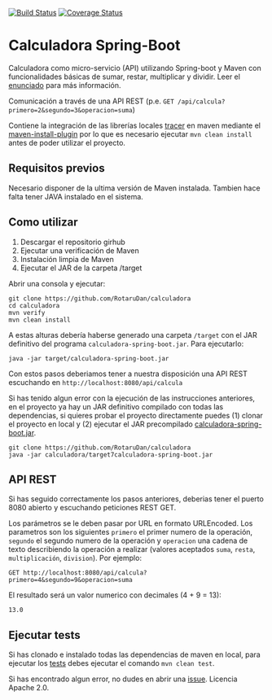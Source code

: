 [![Build Status](https://travis-ci.org/e-ucm/rage-analytics-realtime.svg?branch=master)](https://travis-ci.org/e-ucm/rage-analytics-realtime) [![Coverage Status](https://coveralls.io/repos/github/RotaruDan/calculadora/badge.svg?branch=master)](https://coveralls.io/github/RotaruDan/calculadora?branch=master)

# Calculadora Spring-Boot
Calculadora como micro-servicio (API) utilizando Spring-boot y Maven con funcionalidades básicas de sumar, restar, multiplicar y dividir.
Leer el [enunciado](https://github.com/RotaruDan/calculadora/blob/master/enunciado.md) para más información.

Comunicación a través de una API REST (p.e. ```GET /api/calcula?primero=2&segundo=3&operacion=suma```)

Contiene la integración de las librerías locales [tracer](https://github.com/RotaruDan/calculadora/tree/master/lib) en maven mediante el [maven-install-plugin](https://github.com/RotaruDan/calculadora/blob/master/pom.xml#L75) por lo que es necesario ejecutar `mvn clean install` antes de poder utilizar el proyecto.

## Requisitos previos
Necesario disponer de la ultima versión de Maven instalada. Tambien hace falta tener JAVA instalado en el sistema.

## Como utilizar

1. Descargar el repositorio girhub
2. Ejecutar una verificación de Maven
3. Instalación limpia de Maven
4. Ejecutar el JAR de la carpeta /target

Abrir una consola y ejecutar:

```
git clone https://github.com/RotaruDan/calculadora
cd calculadora
mvn verify
mvn clean install
```

A estas alturas debería haberse generado una carpeta `/target` con el JAR definitivo del programa `calculadora-spring-boot.jar`. Para ejecutarlo:

`java -jar target/calculadora-spring-boot.jar`

Con estos pasos deberiamos tener a nuestra disposición una API REST escuchando en `http://localhost:8080/api/calcula`

Si has tenido algun error con la ejecución de las instrucciones anteriores, en el proyecto ya hay un JAR definitivo compilado con todas las dependencias, si quieres probar el proyecto directamente puedes (1) clonar el proyecto en local y (2) ejecutar el JAR precompilado [calculadora-spring-boot.jar](https://github.com/RotaruDan/calculadora/blob/master/target/calculadora-spring-boot.jar).

```
git clone https://github.com/RotaruDan/calculadora
java -jar calculadora/target7calculadora-spring-boot.jar
```

## API REST
Si has seguido correctamente los pasos anteriores, deberias tener el puerto 8080 abierto y escuchando peticiones REST GET.

Los parámetros se le deben pasar por URL en formato URLEncoded. Los parametros son los siguientes `primero` el primer numero de la operación,
`segundo` el segundo numero de la operación y `operacion` una cadena de texto describiendo la operación a realizar (valores aceptados `suma`, `resta`, `multiplicación`, `division`). Por ejemplo:

`GET http://localhost:8080/api/calcula?primero=4&segundo=9&operacion=suma`

El resultado será un valor numerico con decimales (4 + 9 = 13):

`13.0`

## Ejecutar tests

Si has clonado e instalado todas las dependencias de maven en local, para ejecutar los [tests](https://github.com/RotaruDan/calculadora/tree/master/src/test/java) debes ejecutar el comando `mvn clean test`.

Si has encontrado algun error, no dudes en abrir una [issue](https://github.com/RotaruDan/calculadora/issues). Licencia Apache 2.0.
